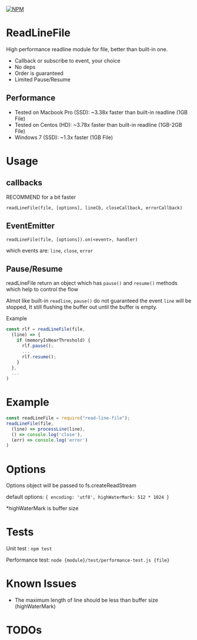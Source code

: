 [![NPM](https://nodei.co/npm/read-line-file.png)](https://npmjs.org/package/read-line-file)

# ReadLineFile

High performance readline module for file, better than built-in one.

- Callback or subscribe to event, your choice
- No deps
- Order is guaranteed
- Limited Pause/Resume

## Performance

- Tested on Macbook Pro (SSD): ~3.38x faster than built-in readline (1GB File)
- Tested on Centos (HD): ~3.78x faster than built-in readline (1GB-2GB File)
- Windows 7 (SSD): ~1.3x faster (1GB File)

# Usage
## callbacks

RECOMMEND for a bit faster

`readLineFile(file, [options], lineCb, closeCallback, errorCallback)`

## EventEmitter

`readLineFile(file, [options]).on(<event>, handler)`

which events are: `line`, `close`, `error`

## Pause/Resume

readLineFile return an object which has `pause()` and `resume()` methods which help to control the flow

Almot like built-in `readline`, `pause()` do not guaranteed the event `line` will be stopped, It still flushing the buffer out until the buffer is empty.

Example

```javascript
const rlf = readLineFile(file,
  (line) => {
    if (memoryIsNearThreshold) {
      rlf.pause();
      ...
      rlf.resume();
    }
  },
  ...
)
```

# Example

```javascript
const readLineFile = require("read-line-file");
readLineFile(file,
  (line) => processLine(line),
  () => console.log('close'),
  (err) => console.log('error')
)
```

# Options

Options object will be passed to fs.createReadStream

default options: `{ encoding: 'utf8', highWaterMark: 512 * 1024 }`

*highWaterMark is buffer size

# Tests

Unit test : `npm test`

Performance test: `node {module}/test/performance-test.js {file}`

# Known Issues

- The maximum length of line should be less than buffer size (highWaterMark)

# TODOs

